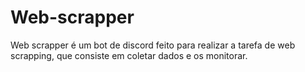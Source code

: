 # Web-scrapper
Web scrapper é um bot de discord feito para realizar a tarefa de web scrapping, que consiste em coletar dados e os monitorar.